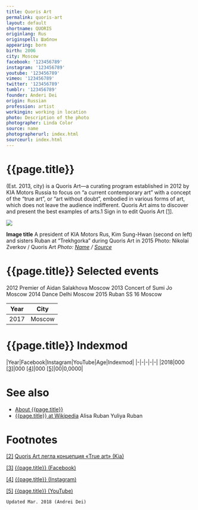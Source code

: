 ```yaml
---
title: Quoris Art
permalink: quoris-art
layout: default
shortname: QUORIS
originlang: Rus
originspell: Шаблон
appearing: born
birth: 2006
city: Moscow
facebook: '123456789'
instagram: '123456789'
youtube: '123456789'
vimeo: '123456789'
twitter: '123456789'
tumblr: '123456789'
founder: Anderi Dei
origin: Russian
profession: artist
workingin: working in location
photo: Description of the photo
photographer: Linda Color
source: name
photographerurl: index.html
sourceurl: index.html
---
```


# {{page.title}}

(Est. 2013, city) is a Quoris Art—a curating program established in 2012 by KIA Motors Russia to focus on “a current contemporary art” with a concept of the “true art”, or “art without doubt”, embodied in various forms of art, which does not leave the audience indifferent. Quoris Art aims to discover and present the best examples of arts.1 Sign in to edit Quoris Art <span id="a1">[\[1\]](#f1)</span>.

![](/encyclopedia/images/image-name.jpg)

**Image title**
A president of KIA Motors Rus, Kim Sung-Hwan (second on left)
and sisters Ruban at “Trekhgorka” during Quoris Art in 2015
Photo: Nikolai Zverkov / Quoris Art
*Photo: [Name](index) / [Source](index)*

# {{page.title}} Selected events
 2012 	 Premier of Aidan Salakhova 	 Moscow
 2013	 Concert of Sumi Jo	 Moscow
 2014 	 Dance Delhi 	 Moscow
 2015	 Ruban SS 16 	 Moscow

|Year|City|
|-|-|
|2017|Moscow|

# {{page.title}} Indexmod

|Year|Facebook|Instagram|YouTube|Age|Indexmod|
|-|-|-|-|-|
|2018|000 <span id="a3">[\[3\]](#f3)</span>|000 <span id="a4">[\[4\]](#f4)</span>|000 <span id="a5">[\[5\]](#f5)</span>|00|0,0000|


# See also

+ [About {{page.title}}](index)
+ [{{page.title}} at Wikipedia](index)
Alisa Ruban
Yuliya Ruban

# Footnotes

[[2]](#a2) <span id="f2"></span> [Quoris Art легла концепция «True art» (Kia)](https://www.kia.ru/kiamotorsrus/spec_projects/quoris_art/art/)

[[3]](#a3) <span id="f3"></span> [{{page.title}} (Facebook)](index)

[[4]](#a4) <span id="f4"></span> [{{page.title}} (Instagram)](index)

[[5]](#a5) <span id="f5"></span> [{{page.title}} (YouTube)](index)

`Updated Mar. 2018 (Andrei Dei)`
